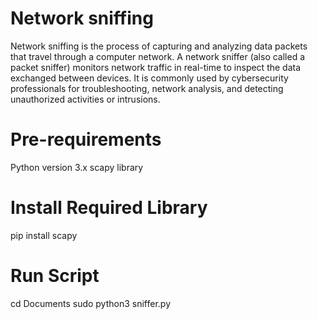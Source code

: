 # Network sniffing
Network sniffing is the process of capturing and analyzing data packets that travel through a computer network. A network sniffer (also called a packet sniffer) monitors network traffic in real-time to inspect the data exchanged between devices. It is commonly used by cybersecurity professionals for troubleshooting, network analysis, and detecting unauthorized activities or intrusions.
# Pre-requirements
Python version 3.x
scapy library
# Install Required Library
pip install scapy
# Run Script
cd Documents
sudo python3 sniffer.py

